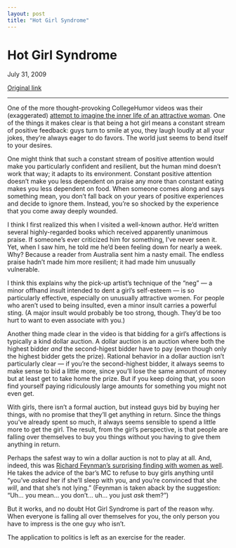 ```yaml
---
layout: post
title: "Hot Girl Syndrome"
---
```

Hot Girl Syndrome
=================

July 31, 2009

[Original link](http://www.aaronsw.com/weblog/hotgirlsyndrome)

* * * * *

One of the more thought-provoking CollegeHumor videos was their
(exaggerated) [attempt to imagine the inner life of an attractive
woman](http://www.collegehumor.com/video:1900432). One of the things it
makes clear is that being a hot girl means a constant stream of positive
feedback: guys turn to smile at you, they laugh loudly at all your
jokes, they’re always eager to do favors. The world just seems to bend
itself to your desires.

One might think that such a constant stream of positive attention would
make you particularly confident and resilient, but the human mind
doesn’t work that way; it adapts to its environment. Constant positive
attention doesn’t make you less dependent on praise any more than
constant eating makes you less dependent on food. When someone comes
along and says something mean, you don’t fall back on your years of
positive experiences and decide to ignore them. Instead, you’re so
shocked by the experience that you come away deeply wounded.

I think I first realized this when I visited a well-known author. He’d
written several highly-regarded books which received apparently
unanimous praise. If someone’s ever criticized him for something, I’ve
never seen it. Yet, when I saw him, he told me he’d been feeling down
for nearly a week. Why? Because a reader from Australia sent him a nasty
email. The endless praise hadn’t made him more resilient; it had made
him unusually vulnerable.

I think this explains why the pick-up artist’s technique of the “neg” —
a minor offhand insult intended to dent a girl’s self-esteem — is so
particularly effective, especially on unusually attractive women. For
people who aren’t used to being insulted, even a minor insult carries a
powerful sting. (A major insult would probably be too strong, though.
They’d be too hurt to want to even associate with you.)

Another thing made clear in the video is that bidding for a girl’s
affections is typically a kind dollar auction. A dollar auction is an
auction where both the highest bidder *and* the second-higest bidder
have to pay (even though only the highest bidder gets the prize).
Rational behavior in a dollar auction isn’t particularly clear — if
you’re the second-highest bidder, it always seems to make sense to bid a
little more, since you’ll lose the same amount of money but at least get
to take home the prize. But if you keep doing that, you soon find
yourself paying ridiculously large amounts for something you might not
even get.

With girls, there isn’t a formal auction, but instead guys bid by buying
her things, with no promise that they’ll get anything in return. Since
the things you’ve already spent so much, it always seems sensible to
spend a little more to get the girl. The result, from the girl’s
perspective, is that people are falling over themselves to buy you
things without you having to give them anything in return.

Perhaps the safest way to win a dollar auction is not to play at all.
And, indeed, this was [Richard Feynman’s surprising finding with women
as well](http://www.gorgorat.com/#35). He takes the advice of the bar’s
MC to refuse to buy girls anything until “you’ve *asked* her if she’ll
sleep with you, and you’re convinced that she *will*, and that she’s not
lying.” (Feynman is taken aback by the suggestion: “Uh… you mean… you
don’t… uh… you just *ask* them?”)

But it works, and no doubt Hot Girl Syndrome is part of the reason why.
When everyone is falling all over themselves for you, the only person
you have to impress is the one guy who isn’t.

The application to politics is left as an exercise for the reader.
